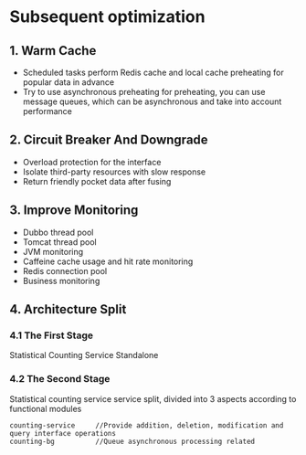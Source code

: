 # Subsequent optimization

## 1. Warm Cache

* Scheduled tasks perform Redis cache and local cache preheating for popular data in advance
* Try to use asynchronous preheating for preheating, you can use message queues, which can be asynchronous and take into account performance

## 2. Circuit Breaker And Downgrade

* Overload protection for the interface
* Isolate third-party resources with slow response
* Return friendly pocket data after fusing

## 3. Improve Monitoring

* Dubbo thread pool
* Tomcat thread pool
* JVM monitoring
* Caffeine cache usage and hit rate monitoring
* Redis connection pool
* Business monitoring

## 4. Architecture Split

### 4.1 The First Stage

Statistical Counting Service Standalone

### 4.2 The Second Stage

Statistical counting service service split, divided into 3 aspects according to functional modules

```
counting-service     //Provide addition, deletion, modification and query interface operations
counting-bg			 //Queue asynchronous processing related

```